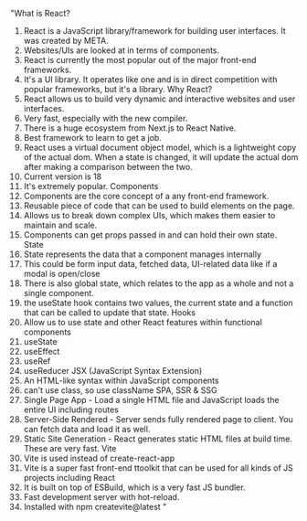 "What is React?
1. React is a JavaScript library/framework for building user interfaces. It was created by META.
2. Websites/UIs are looked at in terms of components.
3. React is currently the most popular out of the major front-end frameworks.
4. It's a UI library. It operates like one and is in direct competition with popular frameworks, but it's a library.
Why React?
1. React allows us to build very dynamic and interactive websites and user interfaces.
2. Very fast, especially with the new compiler.
3. There is a huge ecosystem from Next.js to React Native.
4. Best framework to learn to get a job.
5. React uses a virtual document object model, which is a lightweight copy of the actual dom. When a state is changed, it will update the actual dom after making a comparison between the two.
6. Current version is 18
7. It's extremely popular.
Components
1. Components are the core concept of a any front-end framework.
2. Reusable piece of code that can be used to build elements on the page.
3. Allows us to break down complex UIs, which makes them easier to maintain and scale.
4. Components can get props passed in and can hold their own state.
State
1. State represents the data that a component manages internally
2. This could be form input data, fetched data, UI-related data like if a modal is open/close
3. There is also global state, which relates to the app as a whole and not a single component.
4. the useState hook contains two values, the current state and a function that can be called to update that state.
Hooks
1. Allow us to use state and other React features within functional components
2. useState
3. useEffect
4. useRef
5. useReducer
JSX (JavaScript Syntax Extension)
1. An HTML-like syntax within JavaScript components
2. can't use class, so use className
SPA, SSR & SSG
1. Single Page App - Load a single HTML file and JavaScript loads the entire UI including routes
2. Server-Side Rendered - Server sends fully rendered page to client. You can fetch data and load it as well.
3. Static Site Generation - React generates static HTML files at build time. These are very fast.
Vite
1. Vite is used instead of create-react-app
2. Vite is a super fast front-end ttoolkit that can be used for all kinds of JS projects including React
3. It is built on top of ESBuild, which is a very fast JS bundler.
4. Fast development server with hot-reload.
5. Installed with npm createvite@latest
" 
